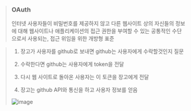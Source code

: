 > ### OAuth
> 인터넷 사용자들이 비밀번호를 제공하지 않고 다른 웹사이트 상의 자신들의 정보에 대해 웹사이트나 애플리케이션의 접근 권한을 부여할 수 있는 공통적인 수단으로서 사용되는, 접근 위임을 위한 개방형 표준

> 1. 장고가 사용자를 github로 보내면 github는 사용자에게 수락할것인지 질문 
> 
> 2. 수락한다면  github는 사용자에게 token을 전달
> 
> 3. 다시 웹 사이트로 돌아온 사용자는 이 토큰을 장고에게 전달
>   
> 4. 장고는 github API와 통신을 하고 사용자 정보를 얻음
>
> ![image](https://github.com/lbk00/study_record/assets/99525751/6d9303cf-ca28-45cc-ae0c-db4b4a2208f8)


